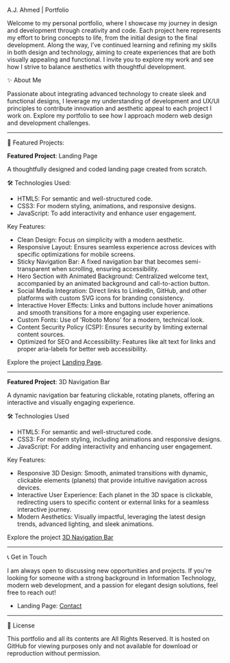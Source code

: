 A.J. Ahmed | Portfolio

Welcome to my personal portfolio, where I showcase my journey in design and development through creativity and code. Each project here represents my effort to bring concepts to life, from the initial design to the final development. Along the way, I’ve continued learning and refining my skills in both design and technology, aiming to create experiences that are both visually appealing and functional. I invite you to explore my work and see how I strive to balance aesthetics with thoughtful development.

✨ About Me

Passionate about integrating advanced technology to create sleek and functional designs, I leverage my understanding of development and UX/UI principles to contribute innovation and aesthetic appeal to each project I work on.
Explore my portfolio to see how I approach modern web design and development challenges.

---

📁 Featured Projects:

**Featured Project**: Landing Page

A thoughtfully designed and coded landing page created from scratch.

🛠️ Technologies Used:

- HTML5: For semantic and well-structured code.
- CSS3: For modern styling, animations, and responsive designs.
- JavaScript: To add interactivity and enhance user engagement.

Key Features:

- Clean Design: Focus on simplicity with a modern aesthetic.
- Responsive Layout: Ensures seamless experience across devices with specific optimizations for mobile screens.
- Sticky Navigation Bar: A fixed navigation bar that becomes semi-transparent when scrolling, ensuring accessibility.
- Hero Section with Animated Background: Centralized welcome text, accompanied by an animated background and call-to-action button.
- Social Media Integration: Direct links to LinkedIn, GitHub, and other platforms with custom SVG icons for branding consistency.
- Interactive Hover Effects: Links and buttons include hover animations and smooth transitions for a more engaging user experience.
- Custom Fonts: Use of 'Roboto Mono' for a modern, technical look.
- Content Security Policy (CSP): Ensures security by limiting external content sources.
- Optimized for SEO and Accessibility: Features like alt text for links and proper aria-labels for better web accessibility.

Explore the project [Landing Page](https://awabja.github.io/).

---

**Featured Project**: 3D Navigation Bar

A dynamic navigation bar featuring clickable, rotating planets, offering an interactive and visually engaging experience.

🛠️ Technologies Used

- HTML5: For semantic and well-structured code.
- CSS3: For modern styling, including animations and responsive designs.
- JavaScript: For adding interactivity and enhancing user engagement.

Key Features:

- Responsive 3D Design: Smooth, animated transitions with dynamic, clickable elements (planets) that provide intuitive navigation across devices.
- Interactive User Experience: Each planet in the 3D space is clickable, redirecting users to specific content or external links for a seamless interactive journey.
- Modern Aesthetics: Visually impactful, leveraging the latest design trends, advanced lighting, and sleek animations.

Explore the project [3D Navigation Bar](https://awabja.github.io/3D%20Navigation%20Bar/index.html)

---

📞 Get in Touch

I am always open to discussing new opportunities and projects. If you're looking for someone with a strong background in Information Technology, modern web development, and a passion for elegant design solutions, feel free to reach out!

- Landing Page: [Contact](https://awabja.github.io/#contact)

---

📜 License

This portfolio and all its contents are All Rights Reserved. It is hosted on GitHub for viewing purposes only and not available for download or reproduction without permission.
